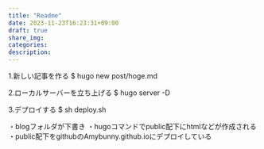 ```yaml
---
title: "Readme"
date: 2023-11-23T16:23:31+09:00
draft: true
share_img: 
categories: 
description:
---
```


1.新しい記事を作る
$ hugo new post/hoge.md

2.ローカルサーバーを立ち上げる
$ hugo server -D

3.デプロイする
$ sh deploy.sh

・blogフォルダが下書き
・hugoコマンドでpublic配下にhtmlなどが作成される
・public配下をgithubのAmybunny.github.ioにデプロイしている